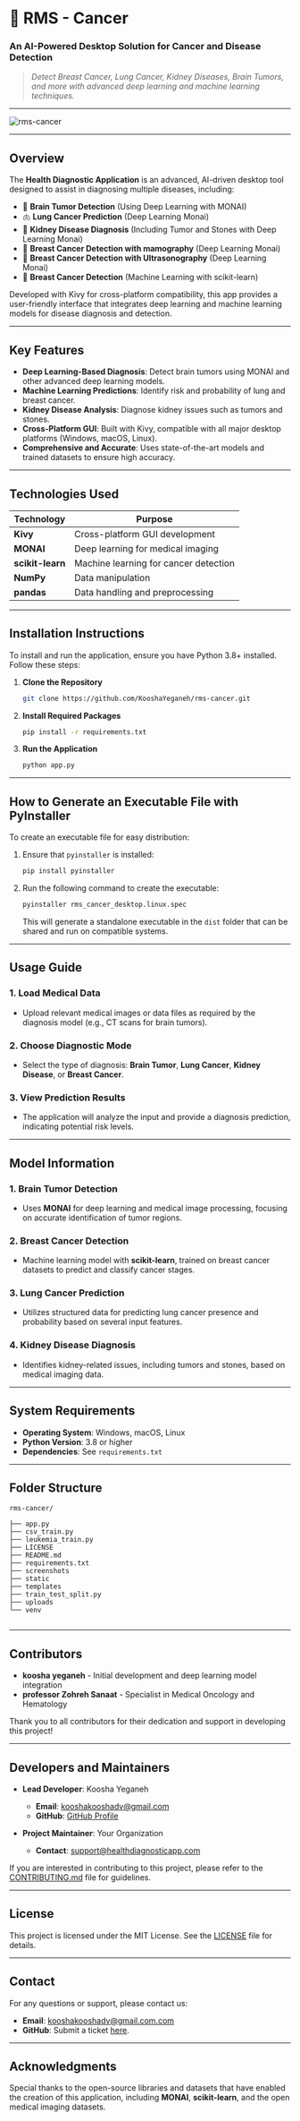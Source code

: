 

# 🏥 **RMS - Cancer**

### An AI-Powered Desktop Solution for Cancer and Disease Detection  
> _Detect Breast Cancer, Lung Cancer, Kidney Diseases, Brain Tumors, and more with advanced deep learning and machine learning techniques._

---

![rms-cancer](./screenshots/rms-cancer.png)

---

## **Overview**

The **Health Diagnostic Application** is an advanced, AI-driven desktop tool designed to assist in diagnosing multiple diseases, including:
- 🧠 **Brain Tumor Detection** (Using Deep Learning with MONAI)
- 🫁 **Lung Cancer Prediction** (Deep Learning Monai)
- 🦷 **Kidney Disease Diagnosis** (Including Tumor and Stones with Deep Learning Monai)
- 🎀 **Breast Cancer Detection with mamography** (Deep Learning Monai)
- 🎀 **Breast Cancer Detection with Ultrasonography** (Deep Learning Monai)
- 🎀 **Breast Cancer Detection** (Machine Learning with scikit-learn)

Developed with Kivy for cross-platform compatibility, this app provides a user-friendly interface that integrates deep learning and machine learning models for disease diagnosis and detection.

---

## **Key Features**

- **Deep Learning-Based Diagnosis**: Detect brain tumors using MONAI and other advanced deep learning models.
- **Machine Learning Predictions**: Identify risk and probability of lung and breast cancer.
- **Kidney Disease Analysis**: Diagnose kidney issues such as tumors and stones.
- **Cross-Platform GUI**: Built with Kivy, compatible with all major desktop platforms (Windows, macOS, Linux).
- **Comprehensive and Accurate**: Uses state-of-the-art models and trained datasets to ensure high accuracy.

---

## **Technologies Used**

| Technology          | Purpose                              |
|---------------------|--------------------------------------|
| **Kivy**            | Cross-platform GUI development      |
| **MONAI**           | Deep learning for medical imaging   |
| **scikit-learn**    | Machine learning for cancer detection|
| **NumPy**           | Data manipulation                   |
| **pandas**          | Data handling and preprocessing     |

---

## **Installation Instructions**

To install and run the application, ensure you have Python 3.8+ installed. Follow these steps:

1. **Clone the Repository**  
    ```bash
    git clone https://github.com/KooshaYeganeh/rms-cancer.git
    ```

2. **Install Required Packages**  
    ```bash
    pip install -r requirements.txt
    ```

3. **Run the Application**  
    ```bash
    python app.py
    ```

---

## **How to Generate an Executable File with PyInstaller**

To create an executable file for easy distribution:

1. Ensure that `pyinstaller` is installed:
    ```bash
    pip install pyinstaller
    ```

2. Run the following command to create the executable:
    ```bash
    pyinstaller rms_cancer_desktop.linux.spec
    ```

   This will generate a standalone executable in the `dist` folder that can be shared and run on compatible systems.

---

## **Usage Guide**

### 1. **Load Medical Data**
   - Upload relevant medical images or data files as required by the diagnosis model (e.g., CT scans for brain tumors).

### 2. **Choose Diagnostic Mode**
   - Select the type of diagnosis: **Brain Tumor**, **Lung Cancer**, **Kidney Disease**, or **Breast Cancer**.

### 3. **View Prediction Results**
   - The application will analyze the input and provide a diagnosis prediction, indicating potential risk levels.

---


## **Model Information**

### 1. **Brain Tumor Detection**
   - Uses **MONAI** for deep learning and medical image processing, focusing on accurate identification of tumor regions.

### 2. **Breast Cancer Detection**
   - Machine learning model with **scikit-learn**, trained on breast cancer datasets to predict and classify cancer stages.

### 3. **Lung Cancer Prediction**
   - Utilizes structured data for predicting lung cancer presence and probability based on several input features.

### 4. **Kidney Disease Diagnosis**
   - Identifies kidney-related issues, including tumors and stones, based on medical imaging data.

---

## **System Requirements**

- **Operating System**: Windows, macOS, Linux
- **Python Version**: 3.8 or higher
- **Dependencies**: See `requirements.txt`

---

## **Folder Structure**

```
rms-cancer/

├── app.py
├── csv_train.py
├── leukemia_train.py
├── LICENSE
├── README.md
├── requirements.txt
├── screenshots
├── static
├── templates
├── train_test_split.py
├── uploads
└── venv


```
---

## **Contributors**

- **koosha yeganeh** - Initial development and deep learning model integration
- **professor Zohreh Sanaat** - Specialist in Medical Oncology and Hematology

Thank you to all contributors for their dedication and support in developing this project!

---

## **Developers and Maintainers**

- **Lead Developer**: Koosha Yeganeh
    - **Email**: kooshakooshadv@gmail.com
    - **GitHub**: [GitHub Profile](https://github.com/KooshaYeganeh)

- **Project Maintainer**: Your Organization
    - **Contact**: support@healthdiagnosticapp.com

If you are interested in contributing to this project, please refer to the [CONTRIBUTING.md](CONTRIBUTING.md) file for guidelines.

---

## **License**

This project is licensed under the MIT License. See the [LICENSE](LICENSE) file for details.

---

## **Contact**

For any questions or support, please contact us:
- **Email**: kooshakooshadv@gmail.com.com
- **GitHub**: Submit a ticket [here](https://github.com/KooshaYeganeh/rms-cancer).

--- 

## **Acknowledgments**

Special thanks to the open-source libraries and datasets that have enabled the creation of this application, including **MONAI**, **scikit-learn**, and the open medical imaging datasets.



